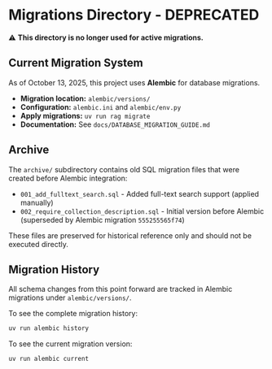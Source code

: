 # Migrations Directory - DEPRECATED

⚠️ **This directory is no longer used for active migrations.**

## Current Migration System

As of October 13, 2025, this project uses **Alembic** for database migrations.

- **Migration location:** `alembic/versions/`
- **Configuration:** `alembic.ini` and `alembic/env.py`
- **Apply migrations:** `uv run rag migrate`
- **Documentation:** See `docs/DATABASE_MIGRATION_GUIDE.md`

## Archive

The `archive/` subdirectory contains old SQL migration files that were created before Alembic integration:

- `001_add_fulltext_search.sql` - Added full-text search support (applied manually)
- `002_require_collection_description.sql` - Initial version before Alembic (superseded by Alembic migration `555255565f74`)

These files are preserved for historical reference only and should not be executed directly.

## Migration History

All schema changes from this point forward are tracked in Alembic migrations under `alembic/versions/`.

To see the complete migration history:
```bash
uv run alembic history
```

To see the current migration version:
```bash
uv run alembic current
```
